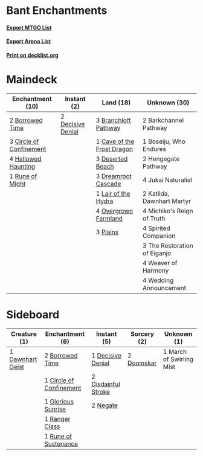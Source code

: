# Bant Enchantments

#### [Export MTGO List](../collection/Bant%20Enchantments/Bant%20Enchantments.txt)
#### [Export Arena List](../collection/Bant%20Enchantments/Bant%20Enchantments_arena.txt)
#### [Print on decklist.org](http://decklist.org/?deckmain=2%09Barkchannel%20Pathway%0A2%09Borrowed%20Time%0A1%09Boseiju,%20Who%20Endures%0A3%09Branchloft%20Pathway%0A1%09Cave%20of%20the%20Frost%20Dragon%0A3%09Circle%20of%20Confinement%0A2%09Decisive%20Denial%0A3%09Deserted%20Beach%0A3%09Dreamroot%20Cascade%0A4%09Hallowed%20Haunting%0A2%09Hengegate%20Pathway%0A4%09Jukai%20Naturalist%0A2%09Katilda,%20Dawnhart%20Martyr%0A1%09Lair%20of%20the%20Hydra%0A4%09Michiko's%20Reign%20of%20Truth%0A4%09Overgrown%20Farmland%0A3%09Plains%0A1%09Rune%20of%20Might%0A4%09Spirited%20Companion%0A3%09The%20Restoration%20of%20Eiganjo%0A4%09Weaver%20of%20Harmony%0A4%09Wedding%20Announcement&deckside=2%09Borrowed%20Time%0A1%09Circle%20of%20Confinement%0A1%09Dawnhart%20Geist%0A1%09Decisive%20Denial%0A2%09Disdainful%20Stroke%0A2%09Doomskar%0A1%09Glorious%20Sunrise%0A1%09March%20of%20Swirling%20Mist%0A2%09Negate%0A1%09Ranger%20Class%0A1%09Rune%20of%20Sustenance)
# Maindeck

|                                         Enchantment (10)                                         |                                        Instant (2)                                         |                                              Land (18)                                              |        Unknown (30)        |
|--------------------------------------------------------------------------------------------------|--------------------------------------------------------------------------------------------|-----------------------------------------------------------------------------------------------------|----------------------------|
|2 [Borrowed Time](http://gatherer.wizards.com/Pages/Card/Details.aspx?multiverseid=534759)        |2 [Decisive Denial](http://gatherer.wizards.com/Pages/Card/Details.aspx?multiverseid=513669)|3 [Branchloft Pathway](http://gatherer.wizards.com/Pages/Card/Details.aspx?multiverseid=491909)      |2 Barkchannel Pathway       |
|3 [Circle of Confinement](http://gatherer.wizards.com/Pages/Card/Details.aspx?multiverseid=540834)|                                                                                            |1 [Cave of the Frost Dragon](http://gatherer.wizards.com/Pages/Card/Details.aspx?multiverseid=527540)|1 Boseiju, Who Endures      |
|4 [Hallowed Haunting](http://gatherer.wizards.com/Pages/Card/Details.aspx?multiverseid=540847)    |                                                                                            |3 [Deserted Beach](http://gatherer.wizards.com/Pages/Card/Details.aspx?multiverseid=535058)          |2 Hengegate Pathway         |
|1 [Rune of Might](http://gatherer.wizards.com/Pages/Card/Details.aspx?multiverseid=503807)        |                                                                                            |3 [Dreamroot Cascade](http://gatherer.wizards.com/Pages/Card/Details.aspx?multiverseid=541138)       |4 Jukai Naturalist          |
|                                                                                                  |                                                                                            |1 [Lair of the Hydra](http://gatherer.wizards.com/Pages/Card/Details.aspx?multiverseid=527546)       |2 Katilda, Dawnhart Martyr  |
|                                                                                                  |                                                                                            |4 [Overgrown Farmland](http://gatherer.wizards.com/Pages/Card/Details.aspx?multiverseid=535064)      |4 Michiko's Reign of Truth  |
|                                                                                                  |                                                                                            |3 [Plains](http://gatherer.wizards.com/Pages/Card/Details.aspx?multiverseid=439856)                  |4 Spirited Companion        |
|                                                                                                  |                                                                                            |                                                                                                     |3 The Restoration of Eiganjo|
|                                                                                                  |                                                                                            |                                                                                                     |4 Weaver of Harmony         |
|                                                                                                  |                                                                                            |                                                                                                     |4 Wedding Announcement      |


# Sideboard

|                                       Creature (1)                                        |                                         Enchantment (6)                                          |                                         Instant (5)                                          |                                     Sorcery (2)                                     |      Unknown (1)       |
|-------------------------------------------------------------------------------------------|--------------------------------------------------------------------------------------------------|----------------------------------------------------------------------------------------------|-------------------------------------------------------------------------------------|------------------------|
|1 [Dawnhart Geist](http://gatherer.wizards.com/Pages/Card/Details.aspx?multiverseid=540835)|2 [Borrowed Time](http://gatherer.wizards.com/Pages/Card/Details.aspx?multiverseid=534759)        |1 [Decisive Denial](http://gatherer.wizards.com/Pages/Card/Details.aspx?multiverseid=513669)  |2 [Doomskar](http://gatherer.wizards.com/Pages/Card/Details.aspx?multiverseid=503613)|1 March of Swirling Mist|
|                                                                                           |1 [Circle of Confinement](http://gatherer.wizards.com/Pages/Card/Details.aspx?multiverseid=540834)|2 [Disdainful Stroke](http://gatherer.wizards.com/Pages/Card/Details.aspx?multiverseid=420705)|                                                                                     |                        |
|                                                                                           |1 [Glorious Sunrise](http://gatherer.wizards.com/Pages/Card/Details.aspx?multiverseid=541063)     |2 [Negate](http://gatherer.wizards.com/Pages/Card/Details.aspx?multiverseid=423707)           |                                                                                     |                        |
|                                                                                           |1 [Ranger Class](http://gatherer.wizards.com/Pages/Card/Details.aspx?multiverseid=527489)         |                                                                                              |                                                                                     |                        |
|                                                                                           |1 [Rune of Sustenance](http://gatherer.wizards.com/Pages/Card/Details.aspx?multiverseid=503631)   |                                                                                              |                                                                                     |                        |

